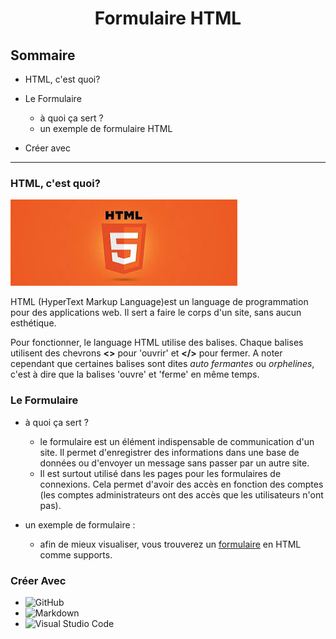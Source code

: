 <h1 align="center">Formulaire HTML</h1>

## Sommaire

 - HTML, c'est quoi?

 - Le Formulaire
    - à quoi ça sert ?
    - un exemple de formulaire HTML

 - Créer avec 

 --------------------------------------------

### HTML, c'est quoi? 

![imagehtml](./res/img/html5.jpeg)

HTML (HyperText Markup Language)est un language de programmation pour des applications web. Il sert a faire le corps d'un site, sans aucun esthétique.

Pour fonctionner, le language HTML utilise des balises. Chaque balises utilisent des chevrons **<>** pour 'ouvrir' et **</>** pour fermer.
A noter cependant que certaines balises sont dites _auto fermantes_ ou _orphelines_, c'est à dire que la balises 'ouvre' et 'ferme' en même temps.

### Le Formulaire

 - à quoi ça sert ?
    - le formulaire est un élément indispensable de communication d'un site. Il permet d'enregistrer des informations dans une base de données ou d'envoyer un message sans passer par un autre site.
    - Il est surtout utilisé dans les pages pour les formulaires de connexions. Cela permet d'avoir des accès en fonction des comptes (les comptes administrateurs ont des accès que les utilisateurs n'ont pas).

 - un exemple de formulaire :
    - afin de mieux visualiser, vous trouverez un [formulaire](./build/FormularPage.html) en HTML comme supports.

### Créer Avec

- ![GitHub](https://img.shields.io/badge/github-%23121011.svg?style=for-the-badge&logo=github&logoColor=white)
- ![Markdown](https://img.shields.io/badge/markdown-%23000000.svg?style=for-the-badge&logo=markdown&logoColor=white)
- ![Visual Studio Code](https://img.shields.io/badge/Visual%20Studio%20Code-0078d7.svg?style=for-the-badge&logo=visual-studio-code&logoColor=white)




